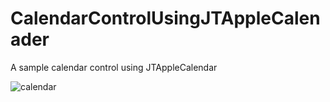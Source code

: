 # CalendarControlUsingJTAppleCalenader
A sample calendar control using JTAppleCalendar


![calendar](https://user-images.githubusercontent.com/6782228/50054740-69264e00-0145-11e9-9cf7-39b3bd4acee4.gif)
